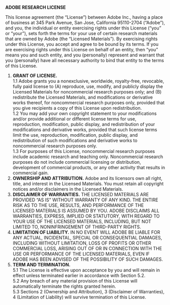 **ADOBE RESEARCH LICENSE**

This license agreement (the “License”) between Adobe Inc., having a place of business at 345 Park Avenue, San Jose, California 95110-2704 (“Adobe”), and you, the individual or entity exercising rights under this License (“you” or “your”), sets forth the terms for your use of certain research materials that are owned by Adobe (the “Licensed Materials”). By exercising rights under this License, you accept and agree to be bound by its terms. If you are exercising rights under this License on behalf of an entity, then “you” means you and such entity, and you (personally) represent and warrant that you (personally) have all necessary authority to bind that entity to the terms of this License.

1.	**GRANT OF LICENSE.**<br/>
1.1	Adobe grants you a nonexclusive, worldwide, royalty-free, revocable, fully paid license to (A) reproduce, use, modify, and publicly display the Licensed Materials for noncommercial research purposes only; and (B) redistribute the Licensed Materials, and modifications or derivative works thereof, for noncommercial research purposes only, provided that you give recipients a copy of this License upon redistribution.<br/>
1.2	You may add your own copyright statement to your modifications and/or provide additional or different license terms for use, reproduction, modification, public display, and redistribution of your modifications and derivative works, provided that such license terms limit the use, reproduction, modification, public display, and redistribution of such modifications and derivative works to noncommercial research purposes only.<br/>
1.3	For purposes of this License, noncommercial research purposes include academic research and teaching only. Noncommercial research purposes do not include commercial licensing or distribution, development of commercial products, or any other activity that results in commercial gain.<br/>
2.	**OWNERSHIP AND ATTRIBUTION.** Adobe and its licensors own all right, title, and interest in the Licensed Materials. You must retain all copyright notices and/or disclaimers in the Licensed Materials.
3.	**DISCLAIMER OF WARRANTIES.** THE LICENSED MATERIALS ARE PROVIDED “AS IS” WITHOUT WARRANTY OF ANY KIND. THE ENTIRE RISK AS TO THE USE, RESULTS, AND PERFORMANCE OF THE LICENSED MATERIALS IS ASSUMED BY YOU. ADOBE DISCLAIMS ALL WARRANTIES, EXPRESS, IMPLIED OR STATUTORY, WITH REGARD TO YOUR USE OF THE LICENSED MATERIALS, INCLUDING, BUT NOT LIMITED TO, NONINFRINGEMENT OF THIRD-PARTY RIGHTS.
4.	**LIMITATION OF LIABILITY.** IN NO EVENT WILL ADOBE BE LIABLE FOR ANY ACTUAL, INCIDENTAL, SPECIAL OR CONSEQUENTIAL DAMAGES, INCLUDING WITHOUT LIMITATION, LOSS OF PROFITS OR OTHER COMMERCIAL LOSS, ARISING OUT OF OR IN CONNECTION WITH THE USE OR PERFORMANCE OF THE LICENSED MATERIALS, EVEN IF ADOBE HAS BEEN ADVISED OF THE POSSIBILITY OF SUCH DAMAGES.
5.	**TERM AND TERMINATION.**<br/>
5.1	The License is effective upon acceptance by you and will remain in effect unless terminated earlier in accordance with Section 5.2.<br/>
5.2	Any breach of any material provision of this License will automatically terminate the rights granted herein.<br/>
5.3	Sections 2 (Ownership and Attribution), 3 (Disclaimer of Warranties), 4 (Limitation of Liability) will survive termination of this License.<br/>
